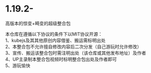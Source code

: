 # 1.19.2-
高版本的惊变+畸变的超级整合包

本仓库在遵循以下协议的条件下以MIT协议开源：  
1、kubejs及其其他原创内容借鉴、搬运需标明出处  
2、本整合包不允许擅自修改内容后二次分发（自己游玩时允许修改）  
3、宣传、搬运该整合包时需注明出处（该仓库或其他发布地址）及作者  
4、UP主录制本整合包视频时标明整合包出处及作者即可  
5、游玩愉快  
